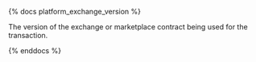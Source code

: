 {% docs platform_exchange_version %}

The version of the exchange or marketplace contract being used for the transaction.

{% enddocs %}
